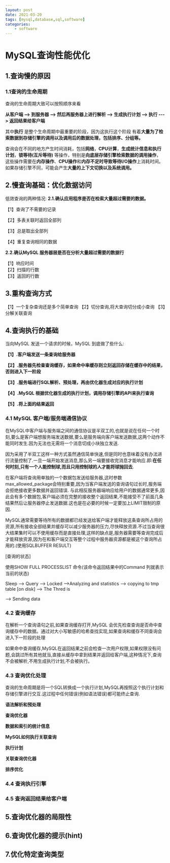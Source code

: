 ```yaml
---
layout: post
date: 2021-03-20
tags: [mysql,database,sql,software]
categories:
    - software
---
```

# MySQL查询性能优化

## 1.查询慢的原因

### 1.1查询的生命周期
查询的生命周期大致可以按照顺序来看

**从客户端  --> 到服务器 --> 然后再服务器上进行解析 --> 生成执行计划 --> 执行 ---> 返回结果给客户端**

其中**执行** 是整个生命周期中最重要的阶段，因为这执行这个阶段 有着**大量为了检索数据到存储引擎的调用以及调用后的数据处理，包括排序、分组等。**

查询会在不同的地方产生时间消耗，包括**网络**，**CPU计算**，**生成统计信息和执行计划**，**锁等待(互斥等待)** 等操作，特别是**向底层存储引擎检索数据的调用操作**，这些操作需要在**内存操作**、**CPU操作**和**内存不足时导致等待I/O操作**上消耗时间。如果存储引擎不同，可能会产生**大量的上下文切换以及系统调用。**
<!-- more -->

## 2.慢查询基础：优化数据访问

低效查询的两种情况:
**2.1.确认应用程序是否在检索大量超过需要的数据。**

【1】查询了不需要的记录

【2】多表关联时返回全部列

【3】总是取出全部列

【4】重复查询相同的数据

**2.2.确认MySQL 服务器层是否在分析大量超过需要的数据行**

【1】响应时间  
【2】扫描的行数  
【3】返回的行数  

## 3.重构查询方式

【1】一个复杂查询还是多个简单查询
【2】切分查询,将大查询切分成小查询
【3】分解关联查询

## 4.查询执行的基础

 当向MySQL 发送一个请求的时候，MySQL 到底做了些什么:

**【1】.客户端发送一条查询给服务器**

**【2】.服务器先检查查询缓存，如果命中率缓存则立刻返回存储在缓存中的结果，否则进入下一阶段**

**【3】.服务端进行SQL解析、预处理，再由优化器生成对应的执行计划**

**【4】.MySQL 根据优化器生成的执行计划，调用存储引擎的API来执行查询**

**【5】.将上面的结果返回**

### 4.1 MySQL 客户端/服务端通信协议

​	在MySQL中客户端与服务端之间的通信协议是半双工的,也就是说在任何一个时刻,要么是客户端想服务端发送数据,要么是服务端向客户端发送数据,这两个动作不能同时发生.因为无法也无需将一个消息切成小块独立发送.

​	因为采用了半双工这样一种方式虽然通信简单快速,但是同时也意味着没有办法进行流量控制了.一旦一端开始发送消息,那么另一端要接收完消息才能响应.即:**在任何时刻,只有一个人能控制球,而且只用控制球的人才能将球抛回去**.

​	在客户端将查询用单独的一个数据包发送给服务器,这时参数max_allowed_package会特别重要,因为当客户端发送的查询语句过长时,服务端会拒绝接收更多数据并返回错误.	与此相反服务器端响应给用户的数据通常更多,因此会有多个数据包,客户端必须在完整的接收整个返回结果,不能接受不了前面几条结果然后让服务器停止发送数据.这也是在必要的时候一定要加上LIMIT限制的原因.

​	MySQL通常需要等待所有的数据都已经发送给客户端才能释放这条查询所占用的资源,所有接收全部结果并缓存可以减少服务器的压力,尽快释放资源.不过当查询很大结果集时可以不使用缓存而是直接处理,这样的缺点是,服务器需要等查询完成后才能释放资源,因为在和客户端交互等整个过程中服务器资源都是被这个查询所占用的.(使用SQLBUFFER RESULT)

[查询的状态]

使用SHOW FULL PROCESSLIST 命令(该命令返回结果中的Command 列就表示当前的状态)

Sleep --> Query --> Locked -->Analyzing and statistics --> copying to tmp table [on disk] --> The Thred is 

--> Sending data	

### 4.2 查询缓存

在解析一个查询语句之前,如果查询缓存打开,MySQL 会优先检查查询是否命中查询缓存中的数据。通过对大小写敏感的哈希查找实现,如果查询和缓存不同查询会进入下一阶段的处理    

如果命中查询缓存,MySQL在返回结果之前会检查一次用户权限,如果权限没有问题,会跳过所有其他就当,直接从缓存中拿到结果并返回给客户端,这种情况下,查询不会被解析,不用生成执行计划,不会被执行。

### 4.3 查询优化处理

查询的生命周期是将一个SQL转换成一个执行计划,MySQL再按照这个执行计划和存储引擎进行交互.这过程中任何错误(例如语法错误)都可能终止查询.

**语法解析和预处理**

**查询优化器**

**数据和索引的统计信息**

**MySQL如何执行关联查询**

**执行计划**

**关联查询优化器**

**排序优化**


### 4.4 查询执行引擎
### 4.5 查询返回结果给客户端
## 5.查询优化器的局限性
## 6.查询优化器的提示(hint)
## 7.优化特定查询类型